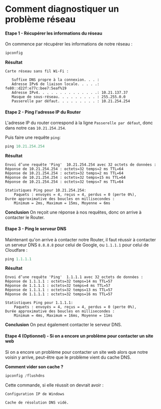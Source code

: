 # Comment diagnostiquer un problème réseau

#### Etape 1 - Récupérer les informations du réseau
On commence par récupérer les informations de notre réseau :

```powershell
ipconfig
```

**Résultat**
```
Carte réseau sans fil Wi-Fi :

   Suffixe DNS propre à la connexion. . . :
   Adresse IPv6 de liaison locale. . . . .: fe80::d22f:e77c:bee7:5eaf%19
   Adresse IPv4. . . . . . . . . . . . . .: 10.21.137.37
   Masque de sous-réseau. . . . . . . . . : 255.255.0.0
   Passerelle par défaut. . . . . . . . . : 10.21.254.254
```

#### Etape 2 - Ping l'adresse IP du Router
L'adresse IP du router correspond à la ligne `Passerelle par défaut`, donc dans notre cas `10.21.254.254`.

Puis faire une requête `ping`:
```powershell
ping 10.21.254.254
```

**Résultat**
```
Envoi d’une requête 'Ping'  10.21.254.254 avec 32 octets de données :
Réponse de 10.21.254.254 : octets=32 temps=2 ms TTL=64
Réponse de 10.21.254.254 : octets=32 temps=2 ms TTL=64
Réponse de 10.21.254.254 : octets=32 temps=15 ms TTL=64
Réponse de 10.21.254.254 : octets=32 temps=7 ms TTL=64

Statistiques Ping pour 10.21.254.254:
    Paquets : envoyés = 4, reçus = 4, perdus = 0 (perte 0%),
Durée approximative des boucles en millisecondes :
    Minimum = 2ms, Maximum = 15ms, Moyenne = 6ms
```

**Conclusion**
On reçoit une réponse à nos requêtes, donc on arrive à contacter le Router.

#### Etape 3 - Ping le serveur DNS
Maintenant qu'on arrive à contacter notre Router, il faut réussir à contacter un serveur DNS `8.8.8.8` pour celui de Google, ou `1.1.1.1` pour celui de Cloudfare :

```powershell
ping 1.1.1.1
```

**Résultat**
```
Envoi d’une requête 'Ping'  1.1.1.1 avec 32 octets de données :
Réponse de 1.1.1.1 : octets=32 temps=14 ms TTL=57
Réponse de 1.1.1.1 : octets=32 temps=4 ms TTL=57
Réponse de 1.1.1.1 : octets=32 temps=13 ms TTL=57
Réponse de 1.1.1.1 : octets=32 temps=16 ms TTL=57

Statistiques Ping pour 1.1.1.1:
    Paquets : envoyés = 4, reçus = 4, perdus = 0 (perte 0%),
Durée approximative des boucles en millisecondes :
    Minimum = 4ms, Maximum = 16ms, Moyenne = 11ms
```

**Conclusion**
On peut également contacter le serveur DNS.

#### Etape 4 (Optionnel) - Si on a encore un problème pour contacter un site web
Si on a encore un problème pour contacter un site web alors que notre voisin y arrive, peut-être que le problème vient du cache DNS.

**Comment vider son cache ?**
```powershell
ipconfig /flushdns
```

Cette commande, si elle réussit on devrait avoir :
```
Configuration IP de Windows

Cache de résolution DNS vidé.
```
